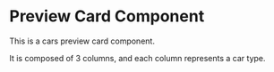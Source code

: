 # Preview Card Component

This is a cars preview card component.

It is composed of 3 columns, and each column represents a car type.
